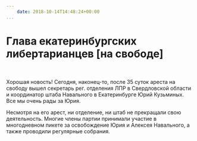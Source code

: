 ```yaml
---
    date: 2018-10-14T14:48:24+00:00
...
```


# Глава екатеринбургских либертарианцев [на свободе]

[​](https://img.tglab.uz/345738347/15395104315bc3109fdae8a.jpg)

Хорошая новость! Сегодня, наконец-то, после 35 суток ареста на свободу вышел секретарь рег. отделения ЛПР в Свердловской области и координатор штаба Навального в Екатеринбурге Юрий Кузьминых. Все мы очень рады за Юрия.

Несмотря на его арест, ни отделение, ни штаб не прекращали свою деятельность. Многие члены партии принимали участие в многодневном пикете за освобождение Юрия и Алексея Навального, а также проводили регулярные собрания.